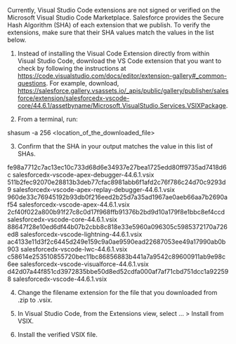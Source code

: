 Currently, Visual Studio Code extensions are not signed or verified on the
Microsoft Visual Studio Code Marketplace. Salesforce provides the Secure Hash
Algorithm (SHA) of each extension that we publish. To verify the extensions,
make sure that their SHA values match the values in the list below.

1. Instead of installing the Visual Code Extension directly from within Visual
   Studio Code, download the VS Code extension that you want to check by
   following the instructions at
   https://code.visualstudio.com/docs/editor/extension-gallery#_common-questions.
   For example, download,
   https://salesforce.gallery.vsassets.io/_apis/public/gallery/publisher/salesforce/extension/salesforcedx-vscode-core/44.6.1/assetbyname/Microsoft.VisualStudio.Services.VSIXPackage.

2. From a terminal, run:

shasum -a 256 <location_of_the_downloaded_file>

3. Confirm that the SHA in your output matches the value in this list of SHAs.

fe98a7712c7ac13ec10c733d68d6e34937e27bea1725edd80ff9735ad7418d6c  salesforcedx-vscode-apex-debugger-44.6.1.vsix
511b2fec92070e28813b3deb77cfac8981abb6f1afd2c76f786c24d70c9293d9  salesforcedx-vscode-apex-replay-debugger-44.6.1.vsix
960de33c76945192b93db0f216eed2b25d7a35ad1967ae0aeb66aa7b2690af54  salesforcedx-vscode-apex-44.6.1.vsix
2cf40f022a800b91f27c8c0d17f968ffb91376b2bd9d10a179f8e1bbc8ef4ccd  salesforcedx-vscode-core-44.6.1.vsix
88647f28e10ed6df44b07b2cbb8c818e33e5960a096305c5985372170a726ed8  salesforcedx-vscode-lightning-44.6.1.vsix
ac4133e11d3f2c6445d249e159c9a0ae9590ead22687053ee49a17990ab0b903  salesforcedx-vscode-lwc-44.6.1.vsix
c58614e253510855720bec11bc86856883b441a7a9542c89600911ab9e98c6ee  salesforcedx-vscode-visualforce-44.6.1.vsix
d42d07a44f851cd3972835bbe50d8ed52cdfa000af7af71cbd751dcc1a922598  salesforcedx-vscode-44.6.1.vsix


4. Change the filename extension for the file that you downloaded from .zip to
.vsix.

5. In Visual Studio Code, from the Extensions view, select ... > Install from
VSIX.

6. Install the verified VSIX file.
